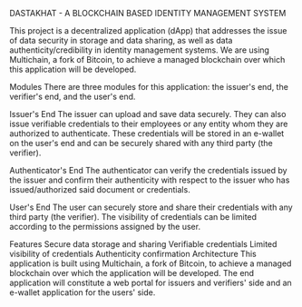 DASTAKHAT - A BLOCKCHAIN BASED IDENTITY MANAGEMENT SYSTEM                              


This project is a decentralized application (dApp) that addresses the issue of data security in storage and data sharing, as well as data authenticity/credibility
in identity management systems. We are using Multichain, a fork of Bitcoin, to achieve a managed blockchain over which this application will be developed.

Modules
There are three modules for this application: the issuer's end, the verifier's end, and the user's end.

Issuer's End
The issuer can upload and save data securely. They can also issue verifiable credentials to their employees or any entity whom they are authorized to authenticate. These credentials will be stored in an e-wallet on the user's end and can be securely shared with any third party (the verifier).

Authenticator's End
The authenticator can verify the credentials issued by the issuer and confirm their authenticity with respect to the issuer who has issued/authorized said document or credentials.

User's End
The user can securely store and share their credentials with any third party (the verifier). The visibility of credentials can be limited according to the permissions assigned by the user.

Features
Secure data storage and sharing
Verifiable credentials
Limited visibility of credentials
Authenticity confirmation
Architecture
This application is built using Multichain, a fork of Bitcoin, to achieve a managed blockchain over which the application will be developed. The end application will constitute a web portal for issuers and verifiers' side and an e-wallet application for the users' side.
